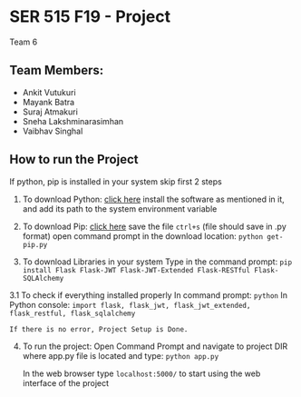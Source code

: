 # SER 515 F19 - Project

Team 6
## Team Members:
- Ankit Vutukuri
- Mayank Batra
- Suraj Atmakuri
- Sneha Lakshminarasimhan
- Vaibhav Singhal


## How to run the Project

If python, pip is installed in your system skip first 2 steps

1.	To download Python: [click here](https://www.python.org/downloads/)
	install the software as mentioned in it, and add its path to the system environment variable

2. 	To download Pip: [click here](bootstrap.pypa.io/get-pip.py)
	save the file `ctrl+s` (file should save in .py format)
	open command prompt in the download location: `python get-pip.py`

3.	To download Libraries in your system
	Type in the command prompt: `pip install Flask Flask-JWT Flask-JWT-Extended Flask-RESTful Flask-SQLAlchemy`

3.1	To check if everything installed properly
	In command prompt: `python`
	In Python console: `import flask, flask_jwt, flask_jwt_extended, flask_restful, flask_sqlalchemy`

	If there is no error, Project Setup is Done.

4. To run the project:
	Open Command Prompt and navigate to project DIR where app.py file is located and type:
	`python app.py`

	In the web browser type `localhost:5000/` to start using the web interface of the project
